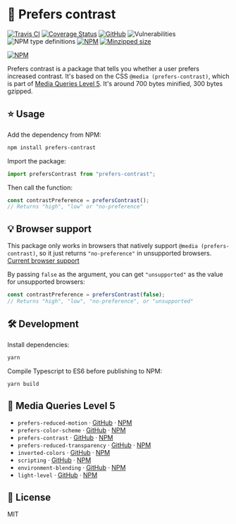 # 🙅 Prefers contrast

[![Travis CI](https://img.shields.io/travis/AnandChowdhary/prefers-contrast.svg)](https://travis-ci.org/AnandChowdhary/prefers-contrast)
[![Coverage Status](https://coveralls.io/repos/github/AnandChowdhary/prefers-contrast/badge.svg?branch=master)](https://coveralls.io/github/AnandChowdhary/prefers-contrast?branch=master)
[![GitHub](https://img.shields.io/github/license/anandchowdhary/prefers-contrast.svg)](https://github.com/AnandChowdhary/prefers-contrast/blob/master/LICENSE)
![Vulnerabilities](https://img.shields.io/snyk/vulnerabilities/github/AnandChowdhary/prefers-contrast.svg)
![NPM type definitions](https://img.shields.io/npm/types/prefers-contrast.svg)
[![NPM](https://img.shields.io/npm/v/prefers-contrast.svg)](https://www.npmjs.com/package/prefers-contrast)
[![Minzipped size](https://img.shields.io/bundlephobia/minzip/prefers-contrast.svg)](https://www.npmjs.com/package/prefers-contrast)

[![NPM](https://nodei.co/npm/prefers-contrast.png)](https://www.npmjs.com/package/prefers-contrast)

Prefers contrast is a package that tells you whether a user prefers increased contrast. It's based on the CSS `@media (prefers-contrast)`, which is part of [Media Queries Level 5](https://drafts.csswg.org/mediaqueries-5/). It's around 700 bytes minified, 300 bytes gzipped.

## ⭐ Usage

Add the dependency from NPM:

```bash
npm install prefers-contrast
```

Import the package:

```js
import prefersContrast from "prefers-contrast";
```

Then call the function:

```js
const contrastPreference = prefersContrast();
// Returns "high", "low" or "no-preference"
```

## 💡 Browser support

This package only works in browsers that natively support `@media (prefers-contrast)`, so it just returns `"no-preference"` in unsupported browsers. [Current browser support](https://caniuse.com/#feat=prefers-contrast)

By passing `false` as the argument, you can get `"unsupported"` as the value for unsupported browsers:

```js
const contrastPreference = prefersContrast(false);
// Returns "high", "low", "no-preference", or "unsupported"
```

## 🛠️ Development

Install dependencies:

```bash
yarn
```

Compile Typescript to ES6 before publishing to NPM:

```bash
yarn build
```

## 📀 Media Queries Level 5

- `prefers-reduced-motion` · [GitHub](https://github.com/AnandChowdhary/prefers-reduced-motion) · [NPM](https://www.npmjs.com/package/prefers-reduced-motion)
- `prefers-color-scheme` · [GitHub](https://github.com/AnandChowdhary/prefers-color-scheme) · [NPM](https://www.npmjs.com/package/prefers-color-scheme)
- `prefers-contrast` · [GitHub](https://github.com/AnandChowdhary/prefers-contrast) · [NPM](https://www.npmjs.com/package/prefers-contrast)
- `prefers-reduced-transparency` · [GitHub](https://github.com/AnandChowdhary/prefers-reduced-transparency) · [NPM](https://www.npmjs.com/package/prefers-reduced-transparency)
- `inverted-colors` · [GitHub](https://github.com/AnandChowdhary/inverted-colors) · [NPM](https://www.npmjs.com/package/inverted-colors)
- `scripting` · [GitHub](https://github.com/AnandChowdhary/scripting) · [NPM](https://www.npmjs.com/package/scripting)
- `environment-blending` · [GitHub](https://github.com/AnandChowdhary/environment-blending) · [NPM](https://www.npmjs.com/package/environment-blending)
- `light-level` · [GitHub](https://github.com/AnandChowdhary/light-level) · [NPM](https://www.npmjs.com/package/light-level)

## 📝 License

MIT
